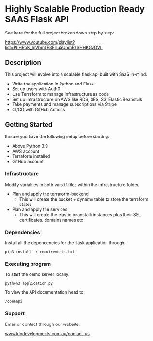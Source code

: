 # Highly Scalable Production Ready SAAS Flask API

See here for the full project broken down step by step:

https://www.youtube.com/playlist?list=PLHRoK_lnVbmLE3ErIu5UhmRkSHHKGvOVL

## Description

This project will evolve into a scalable flask api built with SaaS in-mind.
- Write the application in Python and Flask
- Set up users with Auth0
- Use Terraform to manage infrastructure as code
- Set up infrastructure on AWS like RDS, SES, S3, Elastic Beanstalk
- Take payments and manage subscriptions via Stripe 
- CI/CD with GitHub Actions

## Getting Started

Ensure you have the following setup before starting:
* Above Python 3.9
* AWS account
* Terraform installed
* GitHub account

### Infrastructure

Modify variables in both vars.tf files within the infrastructure folder.

* Plan and apply the terraform-backend
  * This will create the bucket + dynamo table to store the terraform states
* Plan and apply the services 
  * This will create the elastic beanstalk instances plus their SSL certificates, domains names etc


### Dependencies

Install all the dependencies for the flask application through:
```
pip3 install -r requirements.txt
```

### Executing program
 To start the demo server locally:
```
python3 application.py
```
To view the API documentation head to:
```
/openapi
```

### Support
Email or contact through our website:

www.klodevelopments.com.au/contact-us